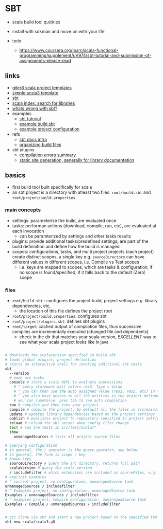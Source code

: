 # SBT

- scala build tool quickies
- install with sdkman and move on with your life

- todo
  - https://www.coursera.org/learn/scala-functional-programming/supplement/uV974/sbt-tutorial-and-submission-of-assignments-please-read

## links

- [giter8 scala project templates](https://www.foundweekends.org/giter8/)
- [simple scala3 template](https://github.com/scala/scala3.g8)
- [sbt](https://scala-sbt.org)
- [scala index: search for libraries](https://index.scala-lang.org/)
- [whats wrong with sbt?](https://www.lihaoyi.com/post/SowhatswrongwithSBT.html)
- examples
  - [sbt tutorial](https://github.com/shekhargulati/52-technologies-in-2016/blob/master/02-sbt/README.md)
  - [example build.sbt](https://github.com/noahehall/scala/blob/develop/examples/build.sbt)
  - [example project configuration](https://github.com/noahehall/scala/tree/develop/examples/project)
- refs
  - [sbt docs intro](https://www.scala-sbt.org/1.x/docs/)
  - [organizing build files](https://www.scala-sbt.org/1.x/docs/Organizing-Build.html)
- sbt plugins
  - [compilation errors summary](https://github.com/duhemm/sbt-errors-summary)
  - [static site generation, generally for library documentation](https://github.com/sbt/sbt-site)

## basics

- first build tool built specifically for scala
- an sbt project is a directory with atleast two files: `root/build.sbt` and `root/project/build.properties`

### main concepts

- settings: parameterize the build, are evaluated once
- tasks: performan actions (download, compile, run, etc), are evaluated at each invocation
  - can be paramterized by settings and other tasks results
- plugins: provide additional tasks/predefined settings; are part of the build definnition and define how the build is managed
- scopes: configurations, tasks, and multi project projects (each project) create distinct scopes, a single key e.g. `sourceDirectory` can have different values in different scopes, i.e. Compile vs Test scopes
  - i.e. keys are mapped to scopes, which are tasks & configuration, if no scope is found/specified, if it falls back to the default (Zero) scope

### files

- `root/build.sbt` : configures the project build, project settings e.g. library dependencies, etc,
  - the location of this file defines the project root
- `root/project/build.properties`: configures sbt
- `root/project/plugins.sbt`: defines sbt plugins
- `root/target`: cached output of compilation files, thus successive compiles are incrementally executed (changed file and dependents)
  - check in the dir that matches your scala version, _EXCELLENT_ way to see what your scala project looks like in java

```sh

# downloads the scalaversion specified in build.sbt
# loads global plugins, project definition
# starts an interactive shell for invoking additional sbt tasks
sbt
  --version
  # each are tasks
  console # start a scala REPL to evaluate expressions
    # ^ every statement will return resX: Type = Value
    # ^ you can then use the auto assigned value (res1, res2, etc) in the next statement
    # ^ you also have access to all the entities in the project defined in source files
    # you can someValue. pres tab to see auto completion
  run # compiles and then runs your project
  compile # compile the project, by default all the files in src/main/scala
  update # updates library dependencies based on the project settings
  publish # publishes project to repository specified in project settings
  reload # reload the sbt server when config files change
  test # run the tests in src/test/scala/*
  show
    unmanagedSources # lists all project source files

# querying configuration
# in general, the / operator is the query operator, see below
# in general, the form is scope / key
# known keys
  sourceDirectory # query the src directory, returns full path
  scalaVersion # query the scala version
  / includeFilter # which extensions are included as sourceFiles, e.g. {java, scala}
# explicit examples
# ^ current project, no configuration, unmanagedSource task
unmanagedSources / includefilter
# ^ Examples project, no configuration, unmanagedSource task
Examples / unmanagedSources / includeFilter
# ^ examples project, Compile configuration, unmanagedSource task
Examples / Compile / unmanagedSources / includeFilter


# git clone via sbt and start a new project based on the specified temlate
sbt new scala/scala3.g8

```
